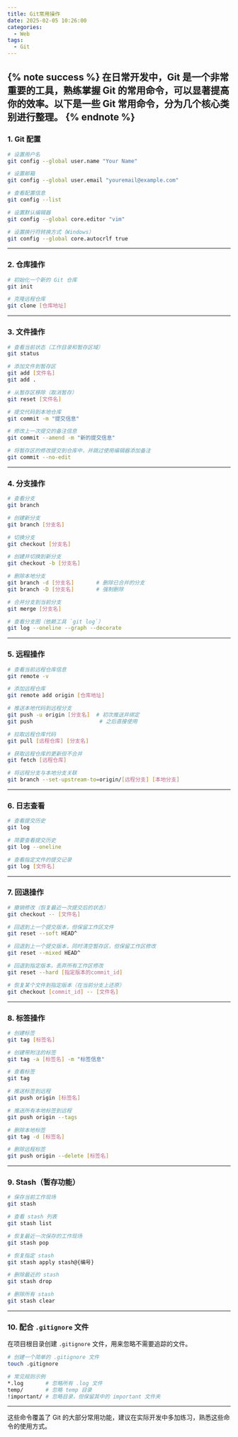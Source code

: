 ```yaml
---
title: Git常用操作
date: 2025-02-05 10:26:00
categories:
  - Web
tags:
  - Git
---
```

{% note success %}
在日常开发中，Git 是一个非常重要的工具，熟练掌握 Git 的常用命令，可以显著提高你的效率。以下是一些 Git 常用命令，分为几个核心类别进行整理。
{% endnote %}
---

### **1. Git 配置**
```bash
# 设置用户名
git config --global user.name "Your Name"

# 设置邮箱
git config --global user.email "youremail@example.com"

# 查看配置信息
git config --list

# 设置默认编辑器
git config --global core.editor "vim"

# 设置换行符转换方式（Windows）
git config --global core.autocrlf true
```

---

### **2. 仓库操作**
```bash
# 初始化一个新的 Git 仓库
git init

# 克隆远程仓库
git clone [仓库地址]
```

---

### **3. 文件操作**
```bash
# 查看当前状态（工作目录和暂存区域）
git status

# 添加文件到暂存区
git add [文件名]
git add .

# 从暂存区移除（取消暂存）
git reset [文件名]

# 提交代码到本地仓库
git commit -m "提交信息"

# 修改上一次提交的备注信息
git commit --amend -m "新的提交信息"

# 将暂存区的修改提交到仓库中，并跳过使用编辑器添加备注
git commit --no-edit
```

---

### **4. 分支操作**
```bash
# 查看分支
git branch

# 创建新分支
git branch [分支名]

# 切换分支
git checkout [分支名]

# 创建并切换到新分支
git checkout -b [分支名]

# 删除本地分支
git branch -d [分支名]       # 删除已合并的分支
git branch -D [分支名]       # 强制删除

# 合并分支到当前分支
git merge [分支名]

# 查看分支图（依赖工具 `git log`）
git log --oneline --graph --decorate
```

---

### **5. 远程操作**
```bash
# 查看当前远程仓库信息
git remote -v

# 添加远程仓库
git remote add origin [仓库地址]

# 推送本地代码到远程分支
git push -u origin [分支名]  # 初次推送并绑定
git push                     # 之后直接使用

# 拉取远程仓库代码
git pull [远程仓库] [分支名]

# 获取远程仓库的更新但不合并
git fetch [远程仓库]

# 将远程分支与本地分支关联
git branch --set-upstream-to=origin/[远程分支] [本地分支]
```

---

### **6. 日志查看**
```bash
# 查看提交历史
git log

# 简要查看提交历史
git log --oneline

# 查看指定文件的提交记录
git log [文件名]
```

---

### **7. 回退操作**
```bash
# 撤销修改（恢复最近一次提交后的状态）
git checkout -- [文件名]

# 回退到上一个提交版本，但保留工作区文件
git reset --soft HEAD^

# 回退到上一个提交版本，同时清空暂存区，但保留工作区修改
git reset --mixed HEAD^

# 回退到指定版本，丢弃所有工作区修改
git reset --hard [指定版本的commit_id]

# 恢复某个文件到指定版本（在当前分支上还原）
git checkout [commit_id] -- [文件名]
```

---

### **8. 标签操作**
```bash
# 创建标签
git tag [标签名]

# 创建带附注的标签
git tag -a [标签名] -m "标签信息"

# 查看标签
git tag

# 推送标签到远程
git push origin [标签名]

# 推送所有本地标签到远程
git push origin --tags

# 删除本地标签
git tag -d [标签名]

# 删除远程标签
git push origin --delete [标签名]
```

---

### **9. Stash（暂存功能）**
```bash
# 保存当前工作现场
git stash

# 查看 stash 列表
git stash list

# 恢复最近一次保存的工作现场
git stash pop

# 恢复指定 stash
git stash apply stash@{编号}

# 删除最近的 stash
git stash drop

# 删除所有 stash
git stash clear
```

---

### **10. 配合 `.gitignore` 文件**
在项目根目录创建 `.gitignore` 文件，用来忽略不需要追踪的文件。
```bash
# 创建一个简单的 .gitignore 文件
touch .gitignore

# 常见规则示例
*.log       # 忽略所有 .log 文件
temp/       # 忽略 temp 目录
!important/ # 忽略目录，但保留其中的 important 文件夹
```

---

这些命令覆盖了 Git 的大部分常用功能，建议在实际开发中多加练习，熟悉这些命令的使用方式。
